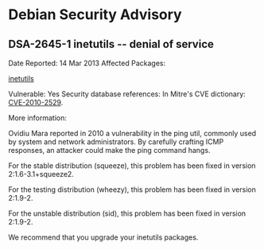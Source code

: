 
Debian Security Advisory
========================


DSA-2645-1 inetutils -- denial of service
-----------------------------------------



Date Reported:
14 Mar 2013
Affected Packages:

[inetutils](https://packages.debian.org/src:inetutils)

Vulnerable:
Yes
Security database references:
In Mitre's CVE dictionary: [CVE-2010-2529](https://security-tracker.debian.org/tracker/CVE-2010-2529).  

More information:

Ovidiu Mara reported in 2010 a vulnerability in the ping util, commonly used by
system and network administrators. By carefully crafting ICMP responses, an
attacker could make the ping command hangs.


For the stable distribution (squeeze), this problem has been fixed in
version 2:1.6-3.1+squeeze2.


For the testing distribution (wheezy), this problem has been fixed in
version 2:1.9-2.


For the unstable distribution (sid), this problem has been fixed in
version 2:1.9-2.


We recommend that you upgrade your inetutils packages.





